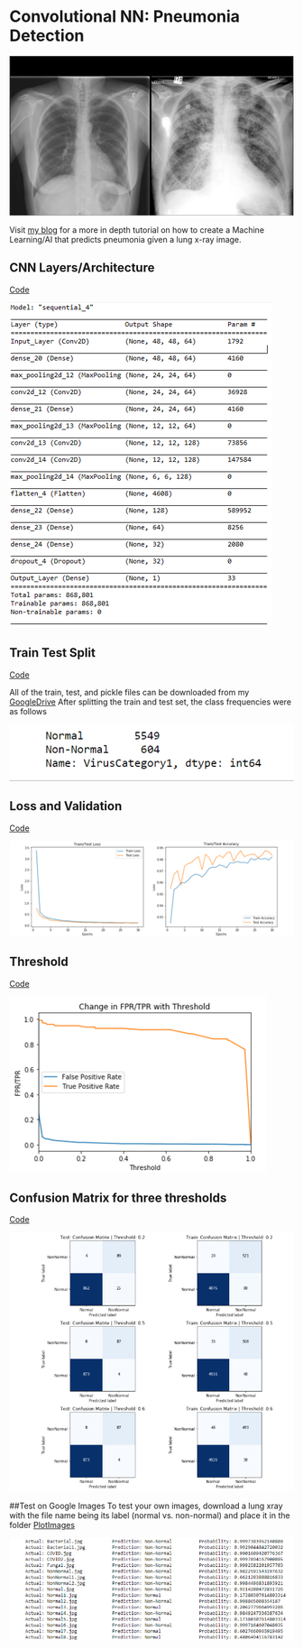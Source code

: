 # Convolutional NN: Pneumonia Detection 
![ThresholdTprFpr](PlotImages/Lung.png)

Visit [my blog](using-ai-to-detect-pneumonia-3ec4601acd07
) for a more in depth tutorial on how to create a Machine Learning/AI that predicts pneumonia given a lung x-ray image.  
## CNN Layers/Architecture
[Code](CNN.ipynb)

![NNArchitecture](PlotImages/NNArchitecture.png)

## Train Test Split
[Code](Train_Test.ipynb)

All of the train, test, and pickle files can be downloaded from my [GoogleDrive](https://drive.google.com/drive/folders/1XsUTrl65JuLQvQeoSGvxqPHvZCWb6tM7?usp=sharing)
After splitting the train and test set, the class frequencies were as follows

![ClassImbalance](PlotImages/ClassImbalance.png)

## Loss and Validation
[Code](CNN.ipynb)

![LossValidation](PlotImages/LossValidation.png)
## Threshold 
[Code](CNN.ipynb)

![ThresholdTprFpr](PlotImages/ThresholdTprFpr.png)
## Confusion Matrix for three thresholds
[Code](CNN.ipynb)

![ConfusionMatrix](PlotImages/ConfusionMatrix.png)

##Test on Google Images
To test your own images, download a lung xray with the file name being its label (normal vs. non-normal) and place it in the folder [PlotImages](PlotImages)

![GoogleTesting](PlotImages/GoogleTest.png)




